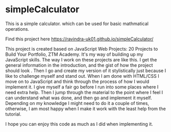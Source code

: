 # simpleCalculator
This is a simple calculator. which can be used for basic mathmatical operations.

Find this project here https://ravindra-uk01.github.io/simpleCalculator/

This project is created based on JavaScript Web Projects: 20 Projects to Build Your Portfolio, ZTM Academy. It's my way of building up my JavaScript skills. The way I work on these projects are like this. I get the general information in the introduction, and the gist of how the project should look . Then I go and create my version of it stylistically just because I like to challenge myself and stand out. When I am done with HTML/CSS I move on to JavaScript and think through the process of how I would implement it. I give myself a fair go before I run into some places where I need extra help. Then I jump through the material to the point where I feel I can understand what was done, and then go and implement it myself. Depending on my knowledge I might need to do it a couple of times, otherwise, I am most happy when I make it work with the least help from the tutorial.

I hope you can enjoy this code as much as I did when implementing it.

